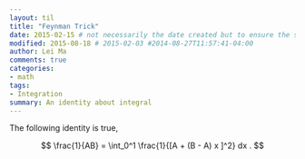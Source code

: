 ```yaml
---
layout: til
title: "Feynman Trick"
date: 2015-02-15 # not necessarily the date created but to ensure the sorting of posts
modified: 2015-08-18 # 2015-02-03 #2014-08-27T11:57:41-04:00
author: Lei Ma
comments: true
categories:
- math
tags:
- Integration
summary: An identity about integral
---
```


The following identity is true,

$$
\frac{1}{AB} = \int_0^1 \frac{1}{[A + (B - A) x ]^2} dx .
$$

